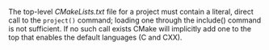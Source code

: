 The top-level *CMakeLists.txt* file for a project must contain a literal, direct call to the `project()` command; loading one through the include() command is not sufficient. If no such call exists CMake will implicitly add one to the top that enables the default languages (C and CXX).
<!--stackedit_data:
eyJoaXN0b3J5IjpbMTk0MTUzOTA2Ml19
-->